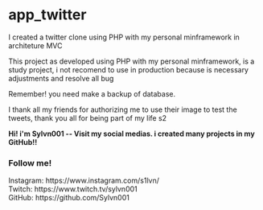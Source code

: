 # app_twitter

I created a twitter clone using PHP with my personal minframework in architeture MVC


<p>This project as developed using PHP with my personal minframework, is a study project, i not recomend to use in production because is necessary adjustments and resolve all bug  </p>

<p> Remember! you need make a backup of database.</p>


<p>
I thank all my friends for authorizing me to use their image to test the tweets, thank you all for being part of my life s2
</p>

<strong> Hi! i'm Sylvn001 -- Visit my social medias. i created many projects in my GitHub!! </strong>

<h3> Follow me! </h3>
Instagram: https://www.instagram.com/s1lvn/ <br> 
Twitch: https://www.twitch.tv/sylvn001 <br>
GitHub: https://github.com/Sylvn001 <br>
